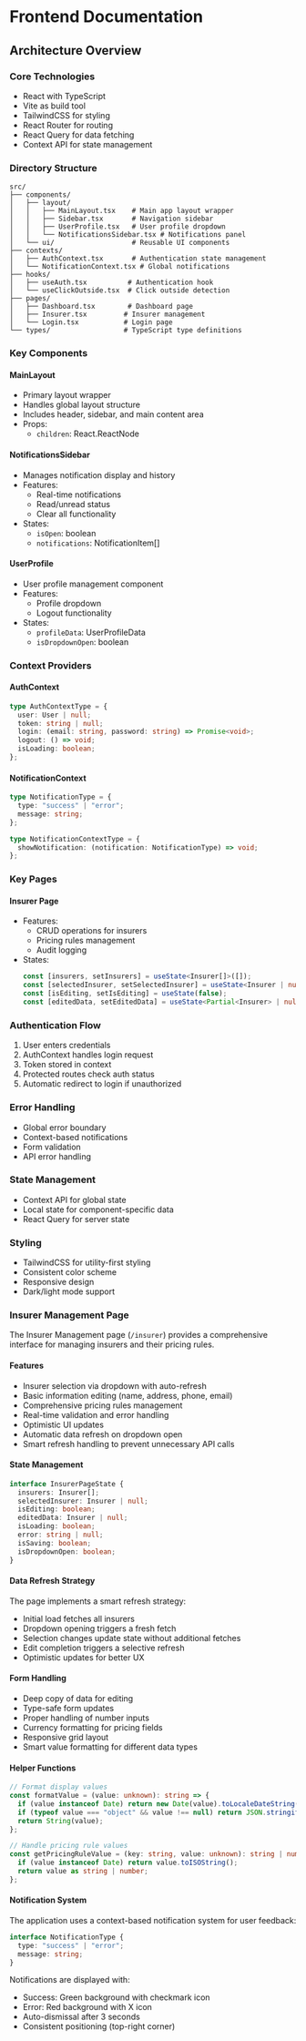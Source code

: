 # Frontend Documentation

## Architecture Overview

### Core Technologies

- React with TypeScript
- Vite as build tool
- TailwindCSS for styling
- React Router for routing
- React Query for data fetching
- Context API for state management

### Directory Structure

```
src/
├── components/
│   ├── layout/
│   │   ├── MainLayout.tsx    # Main app layout wrapper
│   │   ├── Sidebar.tsx       # Navigation sidebar
│   │   ├── UserProfile.tsx   # User profile dropdown
│   │   └── NotificationsSidebar.tsx # Notifications panel
│   └── ui/                   # Reusable UI components
├── contexts/
│   ├── AuthContext.tsx       # Authentication state management
│   └── NotificationContext.tsx # Global notifications
├── hooks/
│   ├── useAuth.tsx          # Authentication hook
│   └── useClickOutside.tsx  # Click outside detection
├── pages/
│   ├── Dashboard.tsx        # Dashboard page
│   ├── Insurer.tsx         # Insurer management
│   └── Login.tsx           # Login page
└── types/                  # TypeScript type definitions
```

### Key Components

#### MainLayout

- Primary layout wrapper
- Handles global layout structure
- Includes header, sidebar, and main content area
- Props:
  - `children`: React.ReactNode

#### NotificationsSidebar

- Manages notification display and history
- Features:
  - Real-time notifications
  - Read/unread status
  - Clear all functionality
- States:
  - `isOpen`: boolean
  - `notifications`: NotificationItem[]

#### UserProfile

- User profile management component
- Features:
  - Profile dropdown
  - Logout functionality
- States:
  - `profileData`: UserProfileData
  - `isDropdownOpen`: boolean

### Context Providers

#### AuthContext

```typescript
type AuthContextType = {
  user: User | null;
  token: string | null;
  login: (email: string, password: string) => Promise<void>;
  logout: () => void;
  isLoading: boolean;
};
```

#### NotificationContext

```typescript
type NotificationType = {
  type: "success" | "error";
  message: string;
};

type NotificationContextType = {
  showNotification: (notification: NotificationType) => void;
};
```

### Key Pages

#### Insurer Page

- Features:
  - CRUD operations for insurers
  - Pricing rules management
  - Audit logging
- States:
  ```typescript
  const [insurers, setInsurers] = useState<Insurer[]>([]);
  const [selectedInsurer, setSelectedInsurer] = useState<Insurer | null>(null);
  const [isEditing, setIsEditing] = useState(false);
  const [editedData, setEditedData] = useState<Partial<Insurer> | null>(null);
  ```

### Authentication Flow

1. User enters credentials
2. AuthContext handles login request
3. Token stored in context
4. Protected routes check auth status
5. Automatic redirect to login if unauthorized

### Error Handling

- Global error boundary
- Context-based notifications
- Form validation
- API error handling

### State Management

- Context API for global state
- Local state for component-specific data
- React Query for server state

### Styling

- TailwindCSS for utility-first styling
- Consistent color scheme
- Responsive design
- Dark/light mode support

### Insurer Management Page

The Insurer Management page (`/insurer`) provides a comprehensive interface for managing insurers and their pricing rules.

#### Features

- Insurer selection via dropdown with auto-refresh
- Basic information editing (name, address, phone, email)
- Comprehensive pricing rules management
- Real-time validation and error handling
- Optimistic UI updates
- Automatic data refresh on dropdown open
- Smart refresh handling to prevent unnecessary API calls

#### State Management

```typescript
interface InsurerPageState {
  insurers: Insurer[];
  selectedInsurer: Insurer | null;
  isEditing: boolean;
  editedData: Insurer | null;
  isLoading: boolean;
  error: string | null;
  isSaving: boolean;
  isDropdownOpen: boolean;
}
```

#### Data Refresh Strategy

The page implements a smart refresh strategy:

- Initial load fetches all insurers
- Dropdown opening triggers a fresh fetch
- Selection changes update state without additional fetches
- Edit completion triggers a selective refresh
- Optimistic updates for better UX

#### Form Handling

- Deep copy of data for editing
- Type-safe form updates
- Proper handling of number inputs
- Currency formatting for pricing fields
- Responsive grid layout
- Smart value formatting for different data types

#### Helper Functions

```typescript
// Format display values
const formatValue = (value: unknown): string => {
  if (value instanceof Date) return new Date(value).toLocaleDateString();
  if (typeof value === "object" && value !== null) return JSON.stringify(value);
  return String(value);
};

// Handle pricing rule values
const getPricingRuleValue = (key: string, value: unknown): string | number => {
  if (value instanceof Date) return value.toISOString();
  return value as string | number;
};
```

#### Notification System

The application uses a context-based notification system for user feedback:

```typescript
interface NotificationType {
  type: "success" | "error";
  message: string;
}
```

Notifications are displayed with:

- Success: Green background with checkmark icon
- Error: Red background with X icon
- Auto-dismissal after 3 seconds
- Consistent positioning (top-right corner)
